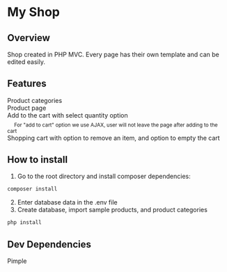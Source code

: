 
# My Shop

## Overview

Shop created in PHP MVC. Every page has their own template and can be edited easily.
  
  
  
## Features

Product categories  
Product page  
Add to the cart with select quantity option  
&nbsp;&nbsp;&nbsp;&nbsp;<sub>For "add to cart" option we use AJAX, user will not leave the page after adding to the cart</sub>  
Shopping cart with option to remove an item, and option to empty the cart
  
  
  
## How to install

1. Go to the root directory and install composer dependencies:
```bash  
composer install
```  
2. Enter database data in the .env file  
3. Create database, import sample products, and product categories  
```bash  
php install
```
  
  
  
## Dev Dependencies  

Pimple  